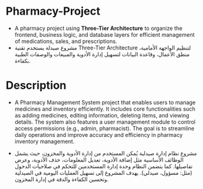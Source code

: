 # Pharmacy-Project
- A pharmacy project using **Three-Tier Architecture** to organize the frontend, business logic, and database layers for efficient management of medications, sales, and prescriptions.
- مشروع صيدلة يستخدم تقنية Three-Tier Architecture لتنظيم الواجهة الأمامية، منطق الأعمال، وقاعدة البيانات لتسهيل إدارة الأدوية والمبيعات والوصفات الطبية بكفاءة.

# Description

- A Pharmacy Management System project that enables users to manage medicines and inventory efficiently. It includes core functionalities such as adding medicines, editing information, deleting items, and viewing details. The system also features a user management module to control access permissions (e.g., admin, pharmacist). The goal is to streamline daily operations and improve accuracy and efficiency in pharmacy inventory management.
  
- مشروع نظام إدارة صيدلية يُمكن المستخدم من إدارة الأدوية والمخزون، حيث يشمل الوظائف الأساسية مثل إضافة الأدوية، تعديل المعلومات، حذف الأدوية، وعرض تفاصيلها. كما يتضمن النظام وحدة إدارة المستخدمين للتحكم في صلاحيات الدخول (مثل: مسؤول، صيدلي). يهدف المشروع إلى تسهيل العمليات اليومية في الصيدلية وتحسين الكفاءة والدقة في إدارة المخزون.





